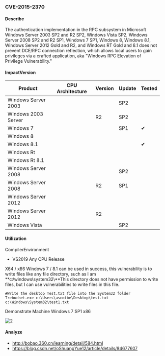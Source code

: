 ### CVE-2015-2370

#### Describe

The authentication implementation in the RPC subsystem in Microsoft Windows Server 2003 SP2 and R2 SP2, Windows Vista SP2, Windows Server 2008 SP2 and R2 SP1, Windows 7 SP1, Windows 8, Windows 8.1, Windows Server 2012 Gold and R2, and Windows RT Gold and 8.1 does not prevent DCE/RPC connection reflection, which allows local users to gain privileges via a crafted application, aka "Windows RPC Elevation of Privilege Vulnerability."

#### ImpactVersion

| Product             | CPU Architecture | Version | Update | Tested             |
| ------------------- | ---------------- | ------- | ------ | ------------------ |
| Windows Server 2003 |                  |         | SP2    |                    |
| Windows 2003 Server |                  | R2      | SP2    |                    |
| Windows 7           |                  |         | SP1    | &#10004; |
| Windows 8           |                  |         |        |                    |
| Windows 8.1         |                  |         |        | &#10004; |
| Windows Rt          |                  |         |        |                    |
| Windows Rt 8.1      |                  |         |        |                    |
| Windows Server 2008 |                  |         | SP2    |                    |
| Windows Server 2008 |                  | R2      | SP1    |                    |
| Windows Server 2012 |                  |         |        |                    |
| Windows Server 2012 |                  | R2      |        |                    |
| Windows Vista       |                  |         | SP2    |                    |

#### Utilization

CompilerEnvironment

- VS2019 Any CPU Release

X64 / x86 Windows 7 / 8.1 can be used in success, this vulnerability is to write files like any file directory, such as I am **c:\windows\system32\\**This directory does not have permission to write files, but I can use vulnerabilities to write files in this file.

```
#Write the desktop Test.txt file into the System32 folder
Trebuchet.exe c:\Users\ascotbe\Desktop\test.txt c:\Windows\System32\test1.txt
```

Demonstrate Machine Windows 7 SP1 x86

![2](https://raw.github.com/Ascotbe/Image/master/Kernelhub/CVE-2015-2370_win7_x86.png)

#### Analyze
- http://bobao.360.cn/learning/detail/584.html
- https://blog.csdn.net/oShuangYue12/article/details/84677607